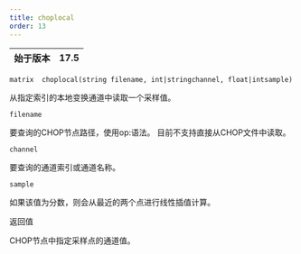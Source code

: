 ```yaml
---
title: choplocal
order: 13
---
```

| 始于版本 | 17.5 |
| --- | --- |

`matrix  choplocal(string filename, int|stringchannel, float|intsample)`

从指定索引的本地变换通道中读取一个采样值。

`filename`

要查询的CHOP节点路径，使用op:语法。
目前不支持直接从CHOP文件中读取。

`channel`

要查询的通道索引或通道名称。

`sample`

如果该值为分数，则会从最近的两个点进行线性插值计算。

返回值

CHOP节点中指定采样点的通道值。